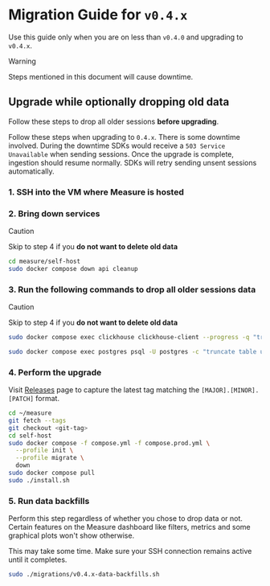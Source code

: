 # Migration Guide for `v0.4.x`

Use this guide only when you are on less than `v0.4.0` and upgrading to `v0.4.x`.

> [!WARNING]
>
> Steps mentioned in this document will cause downtime.

## Upgrade while optionally dropping old data

Follow these steps to drop all older sessions **before upgrading**.

Follow these steps when upgrading to `0.4.x`. There is some downtime involved. During the downtime SDKs would receive a `503 Service Unavailable` when sending sessions. Once the upgrade is complete, ingestion should resume normally. SDKs will retry sending unsent sessions automatically.

### 1. SSH into the VM where Measure is hosted

### 2. Bring down services

> [!CAUTION]
> Skip to step 4 if you **do not want to delete old data**

```sh
cd measure/self-host
sudo docker compose down api cleanup
```

### 3. Run the following commands to drop all older sessions data

> [!CAUTION]
> Skip to step 4 if you **do not want to delete old data**

```sh
sudo docker compose exec clickhouse clickhouse-client --progress -q "truncate table events;"

sudo docker compose exec postgres psql -U postgres -c "truncate table unhandled_exception_groups, anr_groups, event_reqs;"
```

### 4. Perform the upgrade

Visit [Releases](https://github.com/measure-sh/measure/releases) page to capture the latest tag matching the `[MAJOR].[MINOR].[PATCH]` format.

```sh
cd ~/measure
git fetch --tags
git checkout <git-tag>
cd self-host
sudo docker compose -f compose.yml -f compose.prod.yml \
  --profile init \
  --profile migrate \
  down
sudo docker compose pull
sudo ./install.sh
```

### 5. Run data backfills

Perform this step regardless of whether you chose to drop data or not. Certain features on the Measure dashboard like filters, metrics and some graphical plots won't show otherwise.

This may take some time. Make sure your SSH connection remains active until it completes.

```sh
sudo ./migrations/v0.4.x-data-backfills.sh
```
